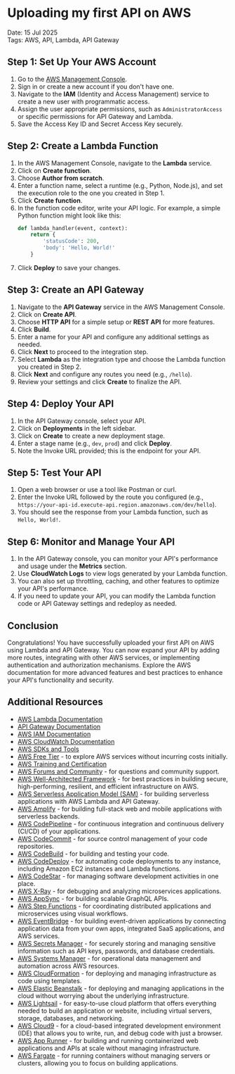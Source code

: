 # Uploading my first API on AWS
Date: 15 Jul 2025 <br>
Tags: AWS, API, Lambda, API Gateway

## Step 1: Set Up Your AWS Account
1. Go to the [AWS Management Console](https://aws.amazon.com/console/).
2. Sign in or create a new account if you don't have one.
3. Navigate to the **IAM** (Identity and Access Management) service to create a new user with programmatic access.
4. Assign the user appropriate permissions, such as `AdministratorAccess` or specific permissions for API Gateway and Lambda.   
5. Save the Access Key ID and Secret Access Key securely.

## Step 2: Create a Lambda Function
1. In the AWS Management Console, navigate to the **Lambda** service.
2. Click on **Create function**.
3. Choose **Author from scratch**.
4. Enter a function name, select a runtime (e.g., Python, Node.js), and set the execution role to the one you created in Step 1.
5. Click **Create function**.
6. In the function code editor, write your API logic. For example, a simple Python function might look like this:
   ```python
   def lambda_handler(event, context):
       return {
           'statusCode': 200,
           'body': 'Hello, World!'
       }
   ```
7. Click **Deploy** to save your changes.

## Step 3: Create an API Gateway
1. Navigate to the **API Gateway** service in the AWS Management Console.
2. Click on **Create API**.
3. Choose **HTTP API** for a simple setup or **REST API** for more features.
4. Click **Build**.
5. Enter a name for your API and configure any additional settings as needed.
6. Click **Next** to proceed to the integration step.
7. Select **Lambda** as the integration type and choose the Lambda function you created in Step 2.
8. Click **Next** and configure any routes you need (e.g., `/hello`).
9. Review your settings and click **Create** to finalize the API.

## Step 4: Deploy Your API
1. In the API Gateway console, select your API.
2. Click on **Deployments** in the left sidebar.
3. Click on **Create** to create a new deployment stage.
4. Enter a stage name (e.g., `dev`, `prod`) and click **Deploy**.
5. Note the Invoke URL provided; this is the endpoint for your API.

## Step 5: Test Your API
1. Open a web browser or use a tool like Postman or curl.
2. Enter the Invoke URL followed by the route you configured (e.g., `https://your-api-id.execute-api.region.amazonaws.com/dev/hello`).
3. You should see the response from your Lambda function, such as `Hello, World!`.

## Step 6: Monitor and Manage Your API
1. In the API Gateway console, you can monitor your API's performance and usage under the **Metrics** section.
2. Use **CloudWatch Logs** to view logs generated by your Lambda function.
3. You can also set up throttling, caching, and other features to optimize your API's performance.
4. If you need to update your API, you can modify the Lambda function code or API Gateway settings and redeploy as needed.

## Conclusion
Congratulations! You have successfully uploaded your first API on AWS using Lambda and API Gateway. You can now expand your API by adding more routes, integrating with other AWS services, or implementing authentication and authorization mechanisms. Explore the AWS documentation for more advanced features and best practices to enhance your API's functionality and security.

## Additional Resources
- [AWS Lambda Documentation](https://docs.aws.amazon.com/lambda/latest/dg/welcome.html)
- [API Gateway Documentation](https://docs.aws.amazon.com/apigateway/latest/developerguide/welcome.html)
- [AWS IAM Documentation](https://docs.aws.amazon.com/IAM/latest/UserGuide/introduction.html)
- [AWS CloudWatch Documentation](https://docs.aws.amazon.com/cloudwatch/latest/monitoring/WhatIsCloudWatch.html)
- [AWS SDKs and Tools](https://aws.amazon.com/tools/)
- [AWS Free Tier](https://aws.amazon.com/free/) - to explore AWS services without incurring costs initially.
- [AWS Training and Certification](https://aws.amazon.com/training/)
- [AWS Forums and Community](https://forums.aws.amazon.com/) - for questions and community support.
- [AWS Well-Architected Framework](https://aws.amazon.com/architecture/well-architected/) - for best practices in building secure, high-performing, resilient, and efficient infrastructure on AWS.
- [AWS Serverless Application Model (SAM)](https://aws.amazon.com/serverless/sam/) - for building serverless applications with AWS Lambda and API Gateway.
- [AWS Amplify](https://aws.amazon.com/amplify/) - for building full-stack web and mobile applications with serverless backends.
- [AWS CodePipeline](https://aws.amazon.com/codepipeline/) - for continuous integration and continuous delivery (CI/CD) of your applications.
- [AWS CodeCommit](https://aws.amazon.com/codecommit/) - for source control management of your code repositories.
- [AWS CodeBuild](https://aws.amazon.com/codebuild/) - for building and testing your code.
- [AWS CodeDeploy](https://aws.amazon.com/codedeploy/) - for automating code deployments to any instance, including Amazon EC2 instances and Lambda functions.
- [AWS CodeStar](https://aws.amazon.com/codestar/) - for managing software development activities in one place.
- [AWS X-Ray](https://aws.amazon.com/xray/) - for debugging and analyzing microservices applications.
- [AWS AppSync](https://aws.amazon.com/appsync/) - for building scalable GraphQL APIs.
- [AWS Step Functions](https://aws.amazon.com/step-functions/) - for coordinating distributed applications and microservices using visual workflows.
- [AWS EventBridge](https://aws.amazon.com/eventbridge/) - for building event-driven applications by connecting application data from your own apps, integrated SaaS applications, and AWS services.
- [AWS Secrets Manager](https://aws.amazon.com/secrets-manager/) - for securely storing and managing sensitive information such as API keys, passwords, and database credentials.
- [AWS Systems Manager](https://aws.amazon.com/systems-manager/) - for operational data management and automation across AWS resources.
- [AWS CloudFormation](https://aws.amazon.com/cloudformation/) - for deploying and managing infrastructure as code using templates.
- [AWS Elastic Beanstalk](https://aws.amazon.com/elasticbeanstalk/) - for deploying and managing applications in the cloud without worrying about the underlying infrastructure.
- [AWS Lightsail](https://aws.amazon.com/lightsail/) - for easy-to-use cloud platform that offers everything needed to build an application or website, including virtual servers, storage, databases, and networking.
- [AWS Cloud9](https://aws.amazon.com/cloud9/) - for a cloud-based integrated development environment (IDE) that allows you to write, run, and debug code with just a browser.
- [AWS App Runner](https://aws.amazon.com/apprunner/) - for building and running containerized web applications and APIs at scale without managing infrastructure.
- [AWS Fargate](https://aws.amazon.com/fargate/) - for running containers without managing servers or clusters, allowing you to focus on building applications.
